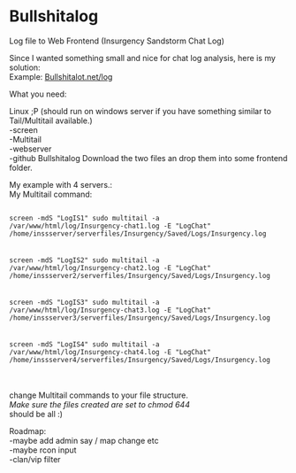 # Bullshitalog<br>
Log file to Web Frontend (Insurgency Sandstorm Chat Log)<p>


Since I wanted something small and nice for chat log analysis, here is my solution:<br>
Example: <a href="http://bullshitalot.net/log">Bullshitalot.net/log</a><br>

What you need:<br>

Linux ;P (should run on windows server if you have something similar to Tail/Multitail available.)<br>
-screen<br>
-Multitail<br>
-webserver<br>
-github Bullshitalog Download the two files an drop them into some frontend folder.<p>

My example with 4 servers.:<br>
My Multitail command:<p>
<code>
screen -mdS "LogIS1" sudo multitail -a /var/www/html/log/Insurgency-chat1.log -E "LogChat" /home/inssserver/serverfiles/Insurgency/Saved/Logs/Insurgency.log </code> <br><br>
<code>screen -mdS "LogIS2" sudo multitail -a /var/www/html/log/Insurgency-chat2.log -E "LogChat" /home/inssserver2/serverfiles/Insurgency/Saved/Logs/Insurgency.log </code><br><br>
<code>screen -mdS "LogIS3" sudo multitail -a /var/www/html/log/Insurgency-chat3.log -E "LogChat" /home/inssserver3/serverfiles/Insurgency/Saved/Logs/Insurgency.log </code><br><br>
<code>screen -mdS "LogIS4" sudo multitail -a /var/www/html/log/Insurgency-chat4.log -E "LogChat" /home/inssserver4/serverfiles/Insurgency/Saved/Logs/Insurgency.log </code><br><br>
 </code>

change Multitail commands to your file structure.<br>
*Make sure the files created are set to chmod 644*<br>
should be all :)



Roadmap:<br>
-maybe add admin say / map change etc<br>
-maybe rcon input<br>
-clan/vip filter
